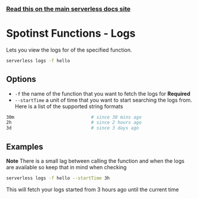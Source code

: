 <!--
title: Serverless Framework Commands - Spotinst Functions - Logs
menuText: logs
menuOrder: 6
description: View logs of your Spotinst Functions Function within your terminal using the Serverless Framework
layout: Doc
-->

<!-- DOCS-SITE-LINK:START automatically generated  -->
### [Read this on the main serverless docs site](https://www.serverless.com/framework/docs/providers/spotinst/cli-reference/logs)
<!-- DOCS-SITE-LINK:END -->

# Spotinst Functions - Logs

Lets you view the logs for of the specified function. 

```bash
serverless logs -f hello
```

## Options

 -  `-f` the name of the function that you want to fetch the logs for **Required**
 - `--startTime` a unit of time that you want to start searching the logs from. Here is a list of the supported string formats

```bash
30m                             # since 30 mins ago
2h                              # since 2 hours ago
3d                              # since 3 days ago
```

## Examples

**Note** There is a small lag between calling the function and when the logs are available so keep that in mind when checking

```bash
serverless logs -f hello --startTime 3h
```

This will fetch your logs started from 3 hours ago until the current time
